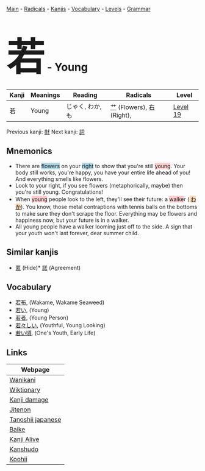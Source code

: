 <style> bigfont {font-size: 100px}</style>
[Main](../README.md) -
[Radicals](../radicals.md) -
[Kanjis](../kanjis.md) -
[Vocabulary](../vocabulary.md) -
[Levels](../levels.md) -
[Grammar](../grammar.md)
# <bigfont> 若</bigfont> - Young 

| Kanji | Meanings | Reading | Radicals | Level |
| --- | --- | --- | --- | --- |
| 若 | Young | じゃく, わか, も | [艹](../radicals/艹.md) (Flowers), [右](../radicals/右.md) (Right),  | [Level 19](../levels/wk_level19.md) |

Previous kanji: [財](財.md) Next kanji: [詞](詞.md) 

## Mnemonics
 * There are <span style="background-color:#ADD8E6"> flowers</span> on your <span style="background-color:#ADD8E6"> right</span> to show that you're still <span style="background-color:#ffcccb"> young</span>. Your body still works, you're happy, you have your entire life ahead of you! And everything smells like flowers.
* Look to your right, if you see flowers (metaphorically, maybe) then you're still young. Congratulations!
* When <span style="background-color:#ffcccb"> young</span> people look to the left, they'll see their future: a <span style="background-color:#ffcccb"> walke</span>r (<span style="background-color:#fed8b1"> [わか](https://jisho.org/search/わか)</span>). You know, those metal contraptions with tennis balls on the bottoms to make sure they don't scrape the floor. Everything may be flowers and happiness now, but your future is in a walker.
* All young people have a walker looming just off to the side. A sign that your youth won't last forever, dear summer child.


## Similar kanjis
 * [匿](匿.md) (Hide)* [諾](諾.md) (Agreement)


## Vocabulary
 * [若布](../vocabulary/若.md), (Wakame, Wakame Seaweed)
* [若い](../vocabulary/若.md), (Young)
* [若者](../vocabulary/若.md), (Young Person)
* [若々しい](../vocabulary/若.md), (Youthful, Young Looking)
* [若い頃](../vocabulary/若.md), (One's Youth, Early Life)



## Links 

| Webpage |
| --- |
| [Wanikani          ](https://www.wanikani.com/kanji/若) |
| [Wiktionary        ](https://en.wiktionary.org/wiki/若) |
| [Kanji damage      ](http://www.kanjidamage.com/kanji/search?utf8=✓&q=若) |
| [Jitenon           ](https://jitenon.com/kanji/若) |
| [Tanoshii japanese ](https://www.tanoshiijapanese.com/dictionary/kanji.cfm?k=若) |
| [Baike             ](https://baike.baidu.com/item/若) |
| [Kanji Alive       ](https://app.kanjialive.com/若) |
| [Kanshudo          ](https://www.kanshudo.com/searchmn?q=若) |
| [Koohii            ](https://kanji.koohii.com/study/kanji/若) |
